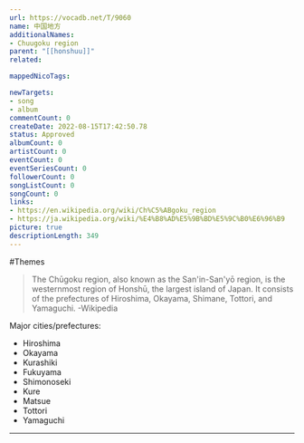 ```yaml
---
url: https://vocadb.net/T/9060
name: 中国地方
additionalNames: 
- Chuugoku region
parent: "[[honshuu]]"
related:

mappedNicoTags:

newTargets:
- song
- album
commentCount: 0
createDate: 2022-08-15T17:42:50.78
status: Approved
albumCount: 0
artistCount: 0
eventCount: 0
eventSeriesCount: 0
followerCount: 0
songListCount: 0
songCount: 0
links: 
- https://en.wikipedia.org/wiki/Ch%C5%ABgoku_region
- https://ja.wikipedia.org/wiki/%E4%B8%AD%E5%9B%BD%E5%9C%B0%E6%96%B9
picture: true
descriptionLength: 349
---
```


#Themes

> The Chūgoku region, also known as the San'in-San'yō region, is the westernmost region of Honshū, the largest island of Japan.
It consists of the prefectures of Hiroshima, Okayama, Shimane, Tottori, and Yamaguchi.
-Wikipedia

Major cities/prefectures:
- Hiroshima
- Okayama
- Kurashiki
- Fukuyama
- Shimonoseki
- Kure
- Matsue
- Tottori
- Yamaguchi

---

